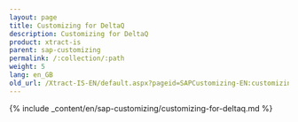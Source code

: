 ```yaml
---
layout: page
title: Customizing for DeltaQ
description: Customizing for DeltaQ
product: xtract-is
parent: sap-customizing
permalink: /:collection/:path
weight: 5
lang: en_GB
old_url: /Xtract-IS-EN/default.aspx?pageid=SAPCustomizing-EN:customizing-for-deltaq
---
```


{% include _content/en/sap-customizing/customizing-for-deltaq.md  %}
